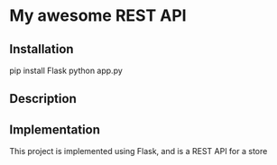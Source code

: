 # My awesome REST API

## Installation

pip install Flask
python app.py

## Description

## Implementation

This project is implemented using Flask, and is a REST API for a store
